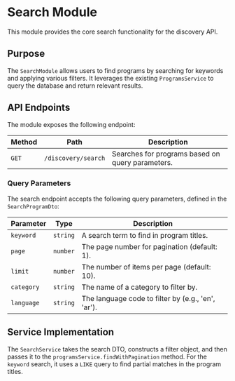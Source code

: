 # Search Module

This module provides the core search functionality for the discovery API.

## Purpose

The `SearchModule` allows users to find programs by searching for keywords and applying various filters. It leverages the existing `ProgramsService` to query the database and return relevant results.

## API Endpoints

The module exposes the following endpoint:

| Method | Path              | Description                                      |
| ------ | ----------------- | ------------------------------------------------ |
| `GET`  | `/discovery/search` | Searches for programs based on query parameters. |

### Query Parameters

The search endpoint accepts the following query parameters, defined in the `SearchProgramDto`:

| Parameter  | Type     | Description                                      |
| ---------- | -------- | ------------------------------------------------ |
| `keyword`  | `string` | A search term to find in program titles.         |
| `page`     | `number` | The page number for pagination (default: 1).     |
| `limit`    | `number` | The number of items per page (default: 10).      |
| `category` | `string` | The name of a category to filter by.             |
| `language` | `string` | The language code to filter by (e.g., 'en', 'ar'). |

## Service Implementation

The `SearchService` takes the search DTO, constructs a filter object, and then passes it to the `programsService.findWithPagination` method. For the `keyword` search, it uses a `LIKE` query to find partial matches in the program titles.